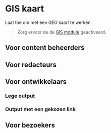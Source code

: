 # GIS kaart

Laat toe om met een GEO kaart te werken.  

> Zorg ervoor de de [GIS module](/modules/content/modules/module-gis) geactiveerd.


## Voor content beheerders

## Voor redacteurs

## Voor ontwikkelaars

### Lege output

### Output met een gekozen link

## Voor bezoekers

